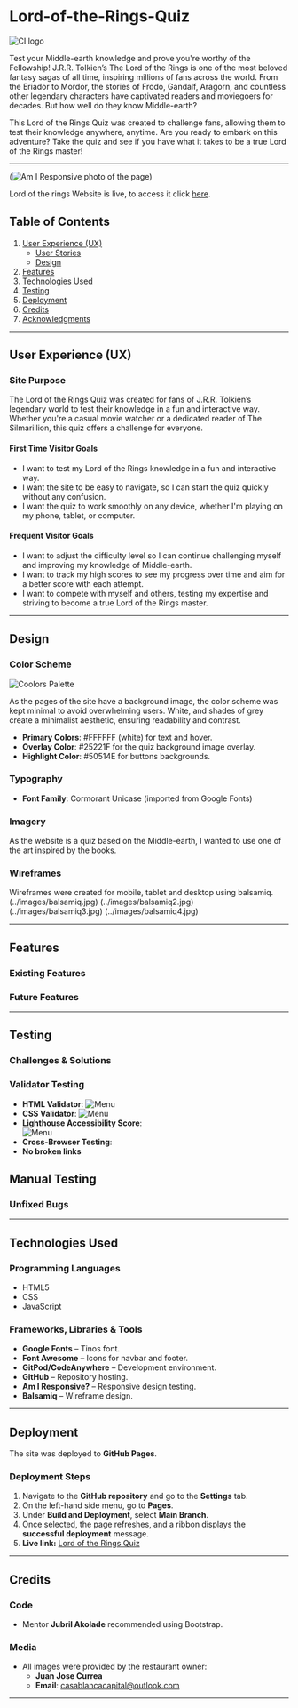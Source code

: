 # Lord-of-the-Rings-Quiz

![CI logo](https://codeinstitute.s3.amazonaws.com/fullstack/ci_logo_small.png)

Test your Middle-earth knowledge and prove you're worthy of the Fellowship!
J.R.R. Tolkien’s The Lord of the Rings is one of the most beloved fantasy sagas of all time, inspiring millions of fans across the world. From the Eriador to Mordor, the stories of Frodo, Gandalf, Aragorn, and countless other legendary characters have captivated readers and moviegoers for decades. But how well do they know Middle-earth?

This Lord of the Rings Quiz was created to challenge fans, allowing them to test their knowledge anywhere, anytime. Are you ready to embark on this adventure? Take the quiz and see if you have what it takes to be a true Lord of the Rings master! 


---

(![Am I Responsive photo of the page](../images/amiresponsive.png))

Lord of the rings Website is live, to access it click [here](https://madlp345.github.io/Lord-of-the-Rings-Quiz/).

## Table of Contents

1. [User Experience (UX)](#user-experience-ux)
   - [User Stories](#user-stories)
   - [Design](#design)
2. [Features](#features)
3. [Technologies Used](#technologies-used)
4. [Testing](#testing)
5. [Deployment](#deployment)
6. [Credits](#credits)
7. [Acknowledgments](#acknowledgments)

---

## User Experience (UX)

### Site Purpose
The Lord of the Rings Quiz was created for fans of J.R.R. Tolkien’s legendary world to test their knowledge in a fun and interactive way. Whether you're a casual movie watcher or a dedicated reader of The Silmarillion, this quiz offers a challenge for everyone.

#### First Time Visitor Goals
- I want to test my Lord of the Rings knowledge in a fun and interactive way.
- I want the site to be easy to navigate, so I can start the quiz quickly without any confusion.
- I want the quiz to work smoothly on any device, whether I'm playing on my phone, tablet, or computer.

#### Frequent Visitor Goals
- I want to adjust the difficulty level so I can continue challenging myself and improving my knowledge of Middle-earth.
- I want to track my high scores to see my progress over time and aim for a better score with each attempt.
- I want to compete with myself and others, testing my expertise and striving to become a true Lord of the Rings master.



---

## Design

### Color Scheme
![Coolors Palette](../images/coloors.png)

As the pages of the site have a background image, the color scheme was kept minimal to avoid overwhelming users. White, and shades of grey create a minimalist aesthetic, ensuring readability and contrast.

- **Primary Colors**: #FFFFFF (white) for text and hover.
- **Overlay Color**: #25221F for the quiz background image overlay.
- **Highlight Color**: #50514E for buttons  backgrounds.

### Typography
- **Font Family**: Cormorant Unicase (imported from Google Fonts)

### Imagery
As the website is a quiz based on the Middle-earth, I wanted to use one of the art inspired by the books. 

### Wireframes
Wireframes were created for mobile, tablet and desktop using balsamiq.
(../images/balsamiq.jpg)
(../images/balsamiq2.jpg)
(../images/balsamiq3.jpg)
(../images/balsamiq4.jpg)

---

## Features

### Existing Features


### Future Features


---

## Testing

### Challenges & Solutions


### Validator Testing
- **HTML Validator**: 
![Menu](images/)
- **CSS Validator**: 
![Menu](images/)
- **Lighthouse Accessibility Score**: <br>
![Menu](images/)
- **Cross-Browser Testing**: 
- **No broken links** 

## Manual Testing




### Unfixed Bugs


---

## Technologies Used

### Programming Languages
- HTML5
- CSS
- JavaScript

### Frameworks, Libraries & Tools
- **Google Fonts** – Tinos font.
- **Font Awesome** – Icons for navbar and footer.
- **GitPod/CodeAnywhere** – Development environment.
- **GitHub** – Repository hosting.
- **Am I Responsive?** – Responsive design testing.
- **Balsamiq** – Wireframe design.

---

## Deployment

The site was deployed to **GitHub Pages**.

### Deployment Steps
1. Navigate to the **GitHub repository** and go to the **Settings** tab.
2. On the left-hand side menu, go to **Pages**.
3. Under **Build and Deployment**, select **Main Branch**.
4. Once selected, the page refreshes, and a ribbon displays the **successful deployment** message.
5. **Live link:** [Lord of the Rings Quiz](https://madlp345.github.io/Lord-of-the-Rings-Quiz/index.html)

---

## Credits



### Code
- Mentor **Jubril Akolade** recommended using Bootstrap.

### Media
- All images were provided by the restaurant owner:
  - **Juan Jose Currea**
  - **Email**: casablancacapital@outlook.com

---